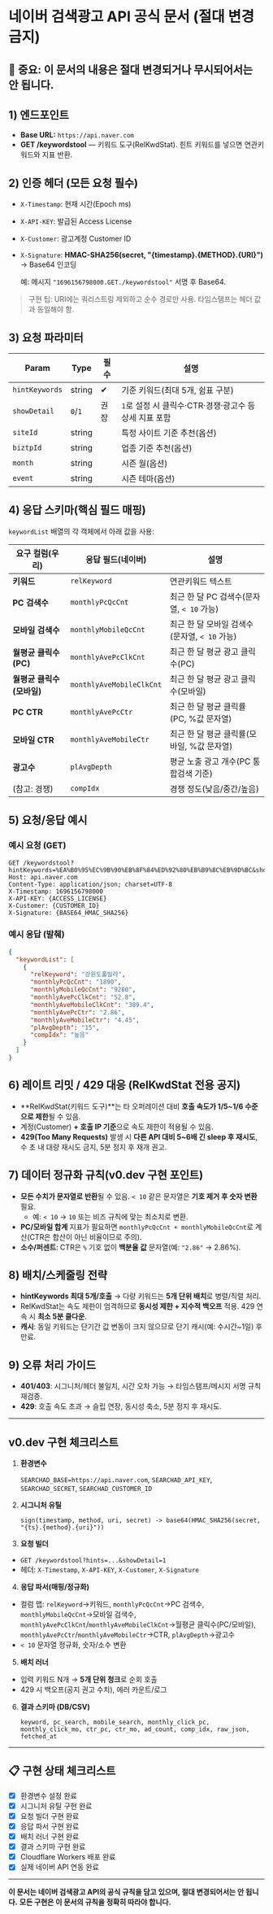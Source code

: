 # 네이버 검색광고 API 공식 문서 (절대 변경 금지)

## 🚨 중요: 이 문서의 내용은 절대 변경되거나 무시되어서는 안 됩니다.

## 1) 엔드포인트

- **Base URL:** `https://api.naver.com`
- **GET /keywordstool** — 키워드 도구(RelKwdStat). 힌트 키워드를 넣으면 연관키워드와 지표 반환.

## 2) 인증 헤더 (모든 요청 필수)

- `X-Timestamp`: 현재 시간(Epoch ms)
- `X-API-KEY`: 발급된 Access License
- `X-Customer`: 광고계정 Customer ID
- `X-Signature`: **HMAC-SHA256(secret, "{timestamp}.{METHOD}.{URI}")** → Base64 인코딩
    
    예: 메시지 `"1696156798000.GET./keywordstool"` 서명 후 Base64.

> 구현 팁: URI에는 쿼리스트링 제외하고 순수 경로만 사용. 타임스탬프는 헤더 값과 동일해야 함.

## 3) 요청 파라미터

| Param | Type | 필수 | 설명 |
| --- | --- | --- | --- |
| `hintKeywords` | string | ✔ | 기준 키워드(최대 5개, 쉼표 구분) |
| `showDetail` | `0`/`1` | 권장 | `1`로 설정 시 클릭수·CTR·경쟁·광고수 등 상세 지표 포함 |
| `siteId` | string |  | 특정 사이트 기준 추천(옵션) |
| `biztpId` | string |  | 업종 기준 추천(옵션) |
| `month` | string |  | 시즌 월(옵션) |
| `event` | string |  | 시즌 테마(옵션) |

## 4) 응답 스키마(핵심 필드 매핑)

`keywordList` 배열의 각 객체에서 아래 값을 사용:

| 요구 컬럼(우리) | 응답 필드(네이버) | 설명 |
| --- | --- | --- |
| **키워드** | `relKeyword` | 연관키워드 텍스트 |
| **PC 검색수** | `monthlyPcQcCnt` | 최근 한 달 PC 검색수(문자열, `< 10` 가능) |
| **모바일 검색수** | `monthlyMobileQcCnt` | 최근 한 달 모바일 검색수(문자열, `< 10` 가능) |
| **월평균 클릭수(PC)** | `monthlyAvePcClkCnt` | 최근 한 달 평균 광고 클릭수(PC) |
| **월평균 클릭수(모바일)** | `monthlyAveMobileClkCnt` | 최근 한 달 평균 광고 클릭수(모바일) |
| **PC CTR** | `monthlyAvePcCtr` | 최근 한 달 평균 클릭률(PC, %값 문자열) |
| **모바일 CTR** | `monthlyAveMobileCtr` | 최근 한 달 평균 클릭률(모바일, %값 문자열) |
| **광고수** | `plAvgDepth` | 평균 노출 광고 개수(PC 통합검색 기준) |
| (참고: 경쟁) | `compIdx` | 경쟁 정도(낮음/중간/높음) |

## 5) 요청/응답 예시

### 예시 요청 (GET)

```
GET /keywordstool?hintKeywords=%EA%B0%95%EC%9B%90%EB%8F%84%ED%92%80%EB%B9%8C%EB%9D%BC&showDetail=1
Host: api.naver.com
Content-Type: application/json; charset=UTF-8
X-Timestamp: 1696156798000
X-API-KEY: {ACCESS_LICENSE}
X-Customer: {CUSTOMER_ID}
X-Signature: {BASE64_HMAC_SHA256}
```

### 예시 응답 (발췌)

```json
{
  "keywordList": [
    {
      "relKeyword": "강원도풀빌라",
      "monthlyPcQcCnt": "1890",
      "monthlyMobileQcCnt": "9280",
      "monthlyAvePcClkCnt": "52.8",
      "monthlyAveMobileClkCnt": "389.4",
      "monthlyAvePcCtr": "2.86",
      "monthlyAveMobileCtr": "4.45",
      "plAvgDepth": "15",
      "compIdx": "높음"
    }
  ]
}
```

## 6) 레이트 리밋 / 429 대응 (RelKwdStat 전용 공지)

- **RelKwdStat(키워드 도구)**는 타 오퍼레이션 대비 **호출 속도가 1/5~1/6 수준으로 제한**될 수 있음.
- 계정(Customer) **+ 호출 IP 기준**으로 속도 제한이 적용될 수 있음.
- **429(Too Many Requests)** 발생 시 **다른 API 대비 5~6배 긴 sleep 후 재시도**, 수 초 내 대량 재시도 금지, 5분 정지 후 재개 권고.

## 7) 데이터 정규화 규칙(v0.dev 구현 포인트)

- **모든 수치가 문자열로 반환**될 수 있음. `< 10` 같은 문자열은 **기호 제거 후 숫자 변환** 필요.
    - 예: `< 10` → `10` 또는 비즈 규칙에 맞는 최소치로 변환.
- **PC/모바일 합계** 지표가 필요하면 `monthlyPcQcCnt + monthlyMobileQcCnt`로 계산(CTR은 합산이 아닌 비율이므로 주의).
- **소수/퍼센트**: CTR은 `%` 기호 없이 **백분율 값** 문자열(예: `"2.86"` → 2.86%).

## 8) 배치/스케줄링 전략

- **hintKeywords 최대 5개/호출** → 다량 키워드는 **5개 단위 배치**로 병렬/직렬 처리.
- RelKwdStat는 속도 제한이 엄격하므로 **동시성 제한 + 지수적 백오프** 적용. 429 연속 시 **최소 5분 쿨다운**.
- **캐시**: 동일 키워드는 단기간 값 변동이 크지 않으므로 단기 캐시(예: 수시간~1일) 후 만료.

## 9) 오류 처리 가이드

- **401/403**: 시그니처/헤더 불일치, 시간 오차 가능 → 타임스탬프/메시지 서명 규칙 재검증.
- **429**: 호출 속도 초과 → 슬립 연장, 동시성 축소, 5분 정지 후 재시도.

---

## v0.dev 구현 체크리스트

1. **환경변수**
    
    `SEARCHAD_BASE=https://api.naver.com`, `SEARCHAD_API_KEY`, `SEARCHAD_SECRET`, `SEARCHAD_CUSTOMER_ID`
    
2. **시그니처 유틸**
    
    `sign(timestamp, method, uri, secret) -> base64(HMAC_SHA256(secret, "{ts}.{method}.{uri}"))`
    
3. **요청 빌더**
- `GET /keywordstool?hints=...&showDetail=1`
- 헤더: `X-Timestamp`, `X-API-KEY`, `X-Customer`, `X-Signature`

4. **응답 파서(매핑/정규화)**
- 컬럼 맵: `relKeyword`→키워드, `monthlyPcQcCnt`→PC 검색수, `monthlyMobileQcCnt`→모바일 검색수, `monthlyAvePcClkCnt`/`monthlyAveMobileClkCnt`→월평균 클릭수(PC/모바일), `monthlyAvePcCtr`/`monthlyAveMobileCtr`→CTR, `plAvgDepth`→광고수
- `< 10` 문자열 정규화, 숫자/소수 변환

5. **배치 러너**
- 입력 키워드 N개 → **5개 단위 청크**로 순회 호출
- 429 시 백오프(공지 권고 수치), 에러 카운트/로그

6. **결과 스키마 (DB/CSV)**
    
    `keyword, pc_search, mobile_search, monthly_click_pc, monthly_click_mo, ctr_pc, ctr_mo, ad_count, comp_idx, raw_json, fetched_at`

---

## 📋 구현 상태 체크리스트

- [x] 환경변수 설정 완료
- [x] 시그니처 유틸 구현 완료
- [x] 요청 빌더 구현 완료
- [x] 응답 파서 구현 완료
- [x] 배치 러너 구현 완료
- [x] 결과 스키마 구현 완료
- [x] Cloudflare Workers 배포 완료
- [x] 실제 네이버 API 연동 완료

---

**이 문서는 네이버 검색광고 API의 공식 규칙을 담고 있으며, 절대 변경되어서는 안 됩니다.**
**모든 구현은 이 문서의 규칙을 정확히 따라야 합니다.**
